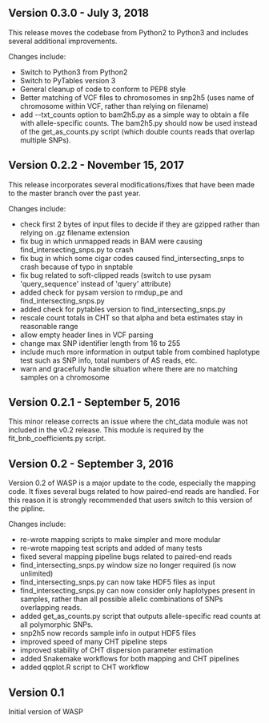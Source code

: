 Version 0.3.0 - July 3, 2018
-----------
This release moves the codebase from Python2 to Python3 and includes several additional improvements.

Changes include:
* Switch to Python3 from Python2
* Switch to PyTables version 3
* General cleanup of code to conform to PEP8 style
* Better matching of VCF files to chromosomes in snp2h5 (uses name of chromosome within VCF, rather than relying on filename)
* add --txt_counts option to bam2h5.py as a simple way to obtain a file with allele-specific counts. The bam2h5.py should now be used instead of the get_as_counts.py script (which double counts reads that overlap multiple SNPs).


Version 0.2.2 - November 15, 2017
-----------

This release incorporates several modifications/fixes that have been made to
the master branch over the past year.

Changes include:
* check first 2 bytes of input files to decide if they are gzipped rather than relying on .gz filename extension
* fix bug in which unmapped reads in BAM were causing find_intersecting_snps.py to crash
* fix bug in which some cigar codes caused find_intersecting_snps to crash because of typo in snptable
* fix bug related to soft-clipped reads (switch to use pysam 'query_sequence' instead of 'query' attribute)
* added check for pysam version to rmdup_pe and find_intersecting_snps.py
* added check for pytables version to find_intersecting_snps.py
* rescale count totals in CHT so that alpha and beta estimates stay in reasonable range
* allow empty header lines in VCF parsing
* change max SNP identifier length from 16 to 255
* include much more information in output table from combined haplotype test such as SNP info, total numbers of AS reads, etc.
* warn and gracefully handle situation where there are no matching samples on a chromosome


Version 0.2.1 - September 5, 2016
-----------
This minor release corrects an issue where the cht_data module was not included in the v0.2 release. This module is required by the fit_bnb_coefficients.py script.


Version 0.2 - September 3, 2016
-----------

Version 0.2 of WASP is a major update to the code,
especially the mapping code. It fixes several bugs related
to how paired-end reads are handled. For this reason it is
strongly recommended that users switch to this version
of the pipline.

Changes include:
* re-wrote mapping scripts to make simpler and more modular
* re-wrote mapping test scripts and added of many tests
* fixed several mapping pipeline bugs related to paired-end reads
* find_intersecting_snps.py window size no longer required (is now
	unlimited)
* find_intersecting_snps.py can now take HDF5 files as input
* find_intersecting_snps.py can now consider only haplotypes
	present in samples, rather than all possible allelic combinations
	of SNPs overlapping reads.
* added get_as_counts.py script that outputs allele-specific read
	counts at all polymorphic SNPs. 
* snp2h5 now records sample info in output HDF5 files
* improved speed of many CHT pipeline steps
* improved stability of CHT dispersion parameter estimation
* added Snakemake workflows for both mapping and CHT pipelines
* added qqplot.R script to CHT workflow


Version 0.1
-----------
Initial version of WASP
